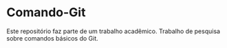 # Comando-Git
Este repositório faz parte de um trabalho acadêmico.
Trabalho de pesquisa sobre comandos básicos do Git.
